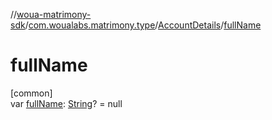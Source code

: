 //[woua-matrimony-sdk](../../../index.md)/[com.woualabs.matrimony.type](../index.md)/[AccountDetails](index.md)/[fullName](full-name.md)

# fullName

[common]\
var [fullName](full-name.md): [String](https://kotlinlang.org/api/latest/jvm/stdlib/kotlin/-string/index.html)? = null
